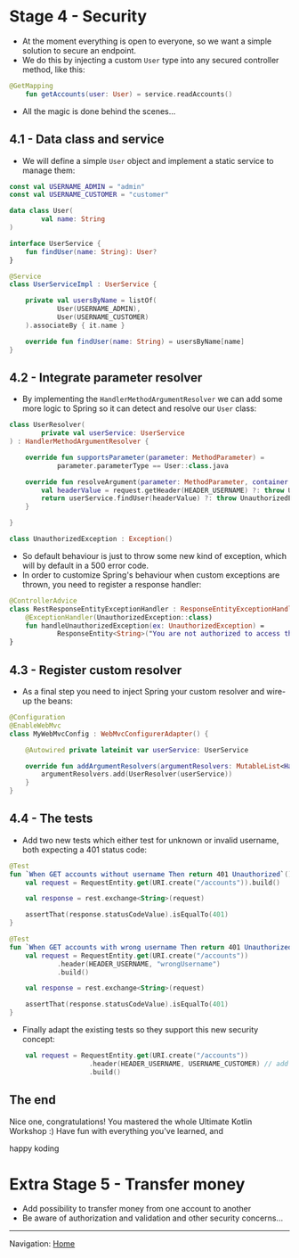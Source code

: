 # Stage 4 - Security

* At the moment everything is open to everyone, so we want a simple solution to secure an endpoint.
* We do this by injecting a custom `User` type into any secured controller method, like this:

```kotlin
@GetMapping
    fun getAccounts(user: User) = service.readAccounts()
```

* All the magic is done behind the scenes...


## 4.1 - Data class and service

* We will define a simple `User` object and implement a static service to manage them:

```kotlin
const val USERNAME_ADMIN = "admin"
const val USERNAME_CUSTOMER = "customer"

data class User(
        val name: String
)

interface UserService {
    fun findUser(name: String): User?
}

@Service
class UserServiceImpl : UserService {

    private val usersByName = listOf(
            User(USERNAME_ADMIN),
            User(USERNAME_CUSTOMER)
    ).associateBy { it.name }

    override fun findUser(name: String) = usersByName[name]
}
```


## 4.2 - Integrate parameter resolver

* By implementing the `HandlerMethodArgumentResolver` we can add some more logic to Spring so it can detect and resolve our `User` class:

```kotlin
class UserResolver(
        private val userService: UserService
) : HandlerMethodArgumentResolver {

    override fun supportsParameter(parameter: MethodParameter) =
            parameter.parameterType == User::class.java

    override fun resolveArgument(parameter: MethodParameter, container: ModelAndViewContainer, request: NativeWebRequest, factory: WebDataBinderFactory): Any {
        val headerValue = request.getHeader(HEADER_USERNAME) ?: throw UnauthorizedException()
        return userService.findUser(headerValue) ?: throw UnauthorizedException()
    }

}

class UnauthorizedException : Exception()
```

* So default behaviour is just to throw some new kind of exception, which will by default in a 500 error code.
* In order to customize Spring's behaviour when custom exceptions are thrown, you need to register a response handler:

```kotlin
@ControllerAdvice
class RestResponseEntityExceptionHandler : ResponseEntityExceptionHandler() {
    @ExceptionHandler(UnauthorizedException::class)
    fun handleUnauthorizedException(ex: UnauthorizedException) =
            ResponseEntity<String>("You are not authorized to access this page!", HttpStatus.UNAUTHORIZED)
}
```


## 4.3 - Register custom resolver

* As a final step you need to inject Spring your custom resolver and wire-up the beans:

```kotlin
@Configuration
@EnableWebMvc
class MyWebMvcConfig : WebMvcConfigurerAdapter() {

    @Autowired private lateinit var userService: UserService

    override fun addArgumentResolvers(argumentResolvers: MutableList<HandlerMethodArgumentResolver>) {
        argumentResolvers.add(UserResolver(userService))
    }
}
```


## 4.4 - The tests

* Add two new tests which either test for unknown or invalid username, both expecting a 401 status code:

```kotlin
@Test
fun `When GET accounts without username Then return 401 Unauthorized`() {
    val request = RequestEntity.get(URI.create("/accounts")).build()

    val response = rest.exchange<String>(request)

    assertThat(response.statusCodeValue).isEqualTo(401)
}

@Test
fun `When GET accounts with wrong username Then return 401 Unauthorized`() {
    val request = RequestEntity.get(URI.create("/accounts"))
            .header(HEADER_USERNAME, "wrongUsername")
            .build()

    val response = rest.exchange<String>(request)

    assertThat(response.statusCodeValue).isEqualTo(401)
}
```

* Finally adapt the existing tests so they support this new security concept:

```kotlin
    val request = RequestEntity.get(URI.create("/accounts"))
                    .header(HEADER_USERNAME, USERNAME_CUSTOMER) // add this line
                    .build()
```

## The end

Nice one, congratulations! You mastered the whole Ultimate Kotlin Workshop :)
Have fun with everything you've learned, and

happy koding

# Extra Stage 5 - Transfer money

* Add possibility to transfer money from one account to another
* Be aware of authorization and validation and other security concerns...

----
Navigation: [Home](../README.md)

